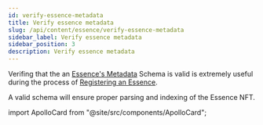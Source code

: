 ```yaml
---
id: verify-essence-metadata
title: Verify essence metadata
slug: /api/content/essence/verify-essence-metadata
sidebar_label: Verify essence metadata
sidebar_position: 3
description: Verify essence metadata
---
```


Verifing that the an [Essence's Metadata](/core-concepts/metadata) Schema is valid is extremely useful during the process of [Registering an Essence](/guides/mutation/register-essence).

A valid schema will ensure proper parsing and indexing of the Essence NFT.

import ApolloCard from "@site/src/components/ApolloCard";

<ApolloCard queryName="verifyEssenceMetadata" />
